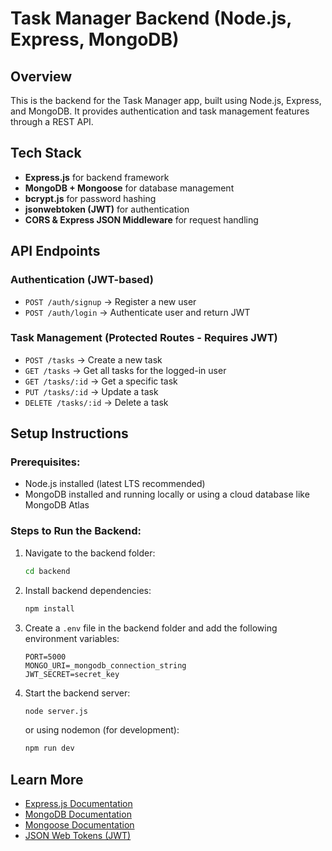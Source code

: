 # Task Manager Backend (Node.js, Express, MongoDB)

## Overview
This is the backend for the Task Manager app, built using Node.js, Express, and MongoDB. It provides authentication and task management features through a REST API.

## Tech Stack
- **Express.js** for backend framework
- **MongoDB + Mongoose** for database management
- **bcrypt.js** for password hashing
- **jsonwebtoken (JWT)** for authentication
- **CORS & Express JSON Middleware** for request handling

## API Endpoints

### Authentication (JWT-based)
- `POST /auth/signup` → Register a new user
- `POST /auth/login` → Authenticate user and return JWT

### Task Management (Protected Routes - Requires JWT)
- `POST /tasks` → Create a new task
- `GET /tasks` → Get all tasks for the logged-in user
- `GET /tasks/:id` → Get a specific task
- `PUT /tasks/:id` → Update a task
- `DELETE /tasks/:id` → Delete a task

## Setup Instructions

### Prerequisites:
- Node.js installed (latest LTS recommended)
- MongoDB installed and running locally or using a cloud database like MongoDB Atlas

### Steps to Run the Backend:
1. Navigate to the backend folder:
   ```bash
   cd backend
   ```
2. Install backend dependencies:
   ```bash
   npm install
   ```
3. Create a `.env` file in the backend folder and add the following environment variables:
   ```env
   PORT=5000
   MONGO_URI=_mongodb_connection_string
   JWT_SECRET=secret_key
   ```
4. Start the backend server:
   ```bash
   node server.js
   ```
   or using nodemon (for development):
   ```bash
   npm run dev
   ```

## Learn More
- [Express.js Documentation](https://expressjs.com/)
- [MongoDB Documentation](https://www.mongodb.com/docs/)
- [Mongoose Documentation](https://mongoosejs.com/)
- [JSON Web Tokens (JWT)](https://jwt.io/)

